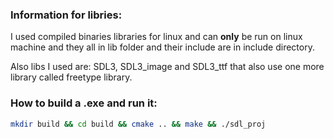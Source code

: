 ### Information for libries:
I used compiled binaries libraries for linux and can **only** be run on linux machine and they all in lib folder and their include are in include directory.

Also libs I used are: SDL3, SDL3_image and SDL3_ttf that also use one more library called freetype library.

### How to build a .exe and run it:
```sh
mkdir build && cd build && cmake .. && make && ./sdl_proj
```
